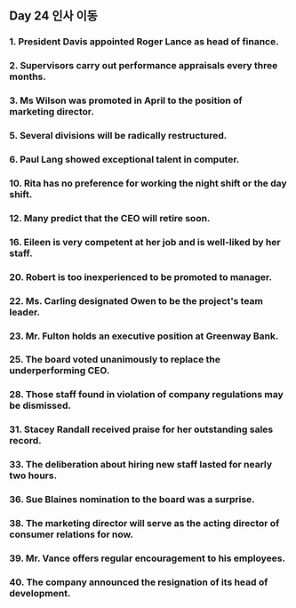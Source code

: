 ## Day 24 인사 이동

### 1. President Davis appointed Roger Lance as head of finance.

### 2. Supervisors carry out performance appraisals every three months.

### 3. Ms Wilson was promoted in April to the position of marketing director.

### 5. Several divisions will be radically restructured.

### 6. Paul Lang showed exceptional talent in computer.

### 10. Rita has no preference for working the night shift or the day shift.

### 12. Many predict that the CEO will retire soon.

### 16. Eileen is very competent at her job and is well-liked by her staff.

### 20. Robert is too inexperienced to be promoted to manager.

### 22. Ms. Carling designated Owen to be the project's team leader.

### 23. Mr. Fulton holds an executive position at Greenway Bank.

### 25. The board voted unanimously to replace the underperforming CEO.

### 28. Those staff found in violation of company regulations may be dismissed.

### 31. Stacey Randall received praise for her outstanding sales record.

### 33. The deliberation about hiring new staff lasted for nearly two hours.

### 36. Sue Blaines nomination to the board was a surprise.

### 38. The marketing director will serve as the acting director of consumer relations for now.

### 39. Mr. Vance offers regular encouragement to his employees.

### 40. The company announced the resignation of its head of development.
